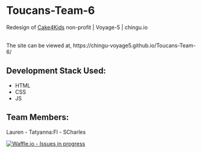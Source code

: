 # Toucans-Team-6
Redesign of [Cake4Kids](http://www.cake4kids.org) non-profit | Voyage-5 | chingu.io

<br/>  
The site can be viewed at, https://chingu-voyage5.github.io/Toucans-Team-6/

## Development Stack Used: 
* HTML
* CSS
* JS

## Team Members:
Lauren - Tatyanna:Fl - SCharles


[![Waffle.io - Issues in progress](https://badge.waffle.io/chingu-voyage5/Toucans-Team-6.png?label=in%20progress&title=In%20Progress)](http://waffle.io/chingu-voyage5/Toucans-Team-6)